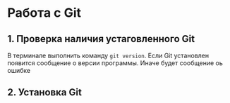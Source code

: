 # Работа с Git

## 1. Проверка наличия устаговленного Git
В терминале выполнить команду `git version`.
Если Git установлен появится сообщение о версии программы. Иначе будет сообщение оь ошибке 

## 2. Установка Git

